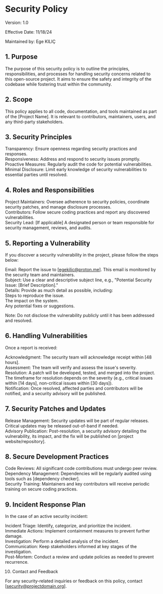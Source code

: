 # Security Policy

Version: 1.0

Effective Date: 11/18/24

Maintained by: Ege KILIÇ

## 1. Purpose

The purpose of this security policy is to outline the principles, responsibilities, and processes for handling security concerns related to this open-source project. It aims to ensure the safety and integrity of the codebase while fostering trust within the community.

## 2. Scope

This policy applies to all code, documentation, and tools maintained as part of the [Project Name]. It is relevant to contributors, maintainers, users, and any third-party stakeholders.
## 3. Security Principles

  Transparency: Ensure openness regarding security practices and responses.<br>
  Responsiveness: Address and respond to security issues promptly.<br>
  Proactive Measures: Regularly audit the code for potential vulnerabilities.<br>
  Minimal Disclosure: Limit early knowledge of security vulnerabilities to essential parties until resolved.<br>

## 4. Roles and Responsibilities

  Project Maintainers: Oversee adherence to security policies, coordinate security patches, and manage disclosure processes.<br>
  Contributors: Follow secure coding practices and report any discovered vulnerabilities.<br>
  Security Lead: [If applicable] A designated person or team responsible for security management, reviews, and audits.<br>

## 5. Reporting a Vulnerability

If you discover a security vulnerability in the project, please follow the steps below:

  Email: Report the issue to [egekilic@proton.me]. This email is monitored by the security team and maintainers.<br>
  Subject: Use a clear and descriptive subject line, e.g., "Potential Security Issue: [Brief Description]."<br>
  Details: Provide as much detail as possible, including:<br>
      Steps to reproduce the issue.<br>
      The impact on the system.<br>
      Any potential fixes or suggestions.<br>

Note: Do not disclose the vulnerability publicly until it has been addressed and resolved.

## 6. Handling Vulnerabilities

Once a report is received:

  Acknowledgment: The security team will acknowledge receipt within [48 hours].<br>
  Assessment: The team will verify and assess the issue's severity.<br>
  Resolution: A patch will be developed, tested, and merged into the project. The timeframe for resolution depends on the severity (e.g., critical issues within [14 days], non-critical issues within [30 days]).<br>
  Notification: Once resolved, affected parties and contributors will be notified, and a security advisory will be published.<br>

## 7. Security Patches and Updates

  Release Management: Security updates will be part of regular releases. Critical updates may be released out-of-band if needed.<br>
  Advisory Publication: Post-resolution, a security advisory detailing the vulnerability, its impact, and the fix will be published on [project website/repository].<br>

## 8. Secure Development Practices
  
  Code Reviews: All significant code contributions must undergo peer review.<br>
  Dependency Management: Dependencies will be regularly audited using tools such as [dependency checker].<br>
  Security Training: Maintainers and key contributors will receive periodic training on secure coding practices.<br>

## 9. Incident Response Plan

In the case of an active security incident:

  Incident Triage: Identify, categorize, and prioritize the incident.<br>
  Immediate Actions: Implement containment measures to prevent further damage.<br>
  Investigation: Perform a detailed analysis of the incident.<br>
  Communication: Keep stakeholders informed at key stages of the investigation.<br>
  Post-Mortem: Conduct a review and update policies as needed to prevent recurrence.<br>

10. Contact and Feedback

For any security-related inquiries or feedback on this policy, contact [security@projectdomain.org].
